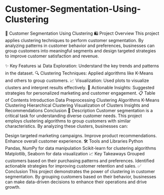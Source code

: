 # Customer-Segmentation-Using-Clustering

🎯 Customer Segmentation Using Clustering
🛍️ Project Overview
This project applies clustering techniques to perform customer segmentation. By analyzing patterns in customer behavior and preferences, businesses can group customers into meaningful segments and design targeted strategies to improve customer satisfaction and revenue.

✨ Key Features
📊 Data Exploration: Understand the key trends and patterns in the dataset.
🔍 Clustering Techniques: Applied algorithms like K-Means and others to group customers.
📈 Visualization: Used plots to visualize clusters and interpret results effectively.
🚀 Actionable Insights: Suggested strategies for personalized marketing and customer engagement.
📋 Table of Contents
Introduction
Data Preprocessing
Clustering Algorithms
K-Means Clustering
Hierarchical Clustering
Visualization of Clusters
Insights and Recommendations
Conclusion
📘 Description
Customer segmentation is a critical task for understanding diverse customer needs. This project employs clustering algorithms to group customers with similar characteristics. By analyzing these clusters, businesses can:

Design targeted marketing campaigns.
Improve product recommendations.
Enhance overall customer experience.
🛠️ Tools and Libraries
Python
Pandas, NumPy for data manipulation
Scikit-learn for clustering algorithms
Matplotlib, Seaborn for data visualization
📈 Key Takeaways
Grouped customers based on their purchasing patterns and preferences.
Identified actionable strategies for improving customer retention and sales.
✅ Conclusion
This project demonstrates the power of clustering in customer segmentation. By grouping customers based on their behavior, businesses can make data-driven decisions to enhance their operations and drive growth.

